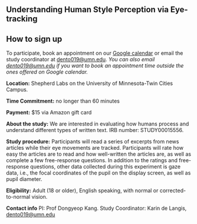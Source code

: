 ## Understanding Human Style Perception via Eye-tracking

## How to sign up
To participate, book an appointment on our [Google calendar](https://calendar.google.com/calendar/appointments/schedules/AcZssZ30CgxGChj6Be182K555AdHln6tDm0Ov3lBFQ_hYmezyXc8cAes2hoy9INTtSJ7k1-P0w-QLoOg) or email the study coordinator at dento019@umn.edu. *You can also email dento019@umn.edu if you want to book an appointment time outside the ones offered on Google calendar.*

**Location:** Shepherd Labs on the University of Minnesota-Twin Cities Campus.

**Time Commitment:** no longer than 60 minutes

**Payment:** $15 via Amazon gift card

**About the study:** We are interested in evaluating how humans process and understand different types of written text.
IRB number: STUDY00015556.

**Study procedure:** Participants will read a series of excerpts from news articles while their eye movements are tracked. Participants will rate how easy the articles are to read and how well-written the articles are, as well as complete a few free-response questions. In addition to the ratings and free-response questions, other data collected during this experiment is gaze data, i.e., the focal coordinates of the pupil on the display screen, as well as pupil diameter.

**Eligibility:** Adult (18 or older), English speaking, with normal or corrected-to-normal vision.

**Contact info** PI: Prof Dongyeop Kang. Study Coordinator: Karin de Langis, dento019@umn.edu
